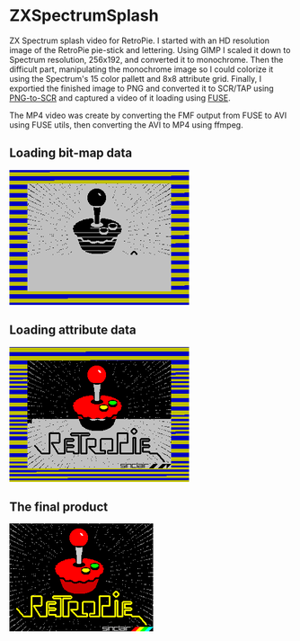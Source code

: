 # ZXSpectrumSplash
ZX Spectrum splash video for RetroPie. I started with an HD resolution image of the RetroPie pie-stick and lettering. Using GIMP I scaled it down to Spectrum resolution, 256x192, and converted it to monochrome. Then the difficult part, manipulating the monochrome image so I could colorize it using the Spectrum's 15 color pallett and 8x8 attribute grid. Finally, I exportied the finished image to PNG and converted it to SCR/TAP using [PNG-to-SCR](https://github.com/MatejJan/PNG-to-SCR) and captured a video of it loading using [FUSE](https://en.wikipedia.org/wiki/Fuse_(emulator)).

The MP4 video was create by converting the FMF output from FUSE to AVI using FUSE utils, then converting the AVI to MP4 using ffmpeg.

## Loading bit-map data

![bit-map](screen$.png)

## Loading attribute data

![attrib](screen$_2.png)

## The final product

![final](RetroPie.png)
